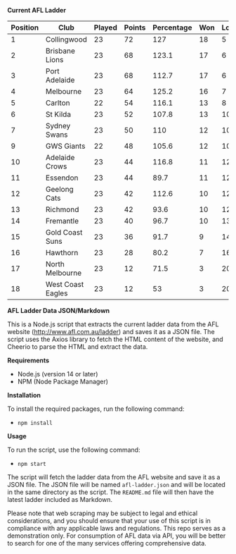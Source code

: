 **Current AFL Ladder**

| Position | Club | Played | Points | Percentage | Won | Lost | Drawn | PF | PA |
| -------- | ---- | ------ | ------ | ---------- | --- | ---- | ----- | -- | -- |
| 1 | Collingwood | 23 | 72 | 127 | 18 | 5 | 0 | 2142 | 1687 |
| 2 | Brisbane Lions | 23 | 68 | 123.1 | 17 | 6 | 0 | 2180 | 1771 |
| 3 | Port Adelaide | 23 | 68 | 112.7 | 17 | 6 | 0 | 2149 | 1906 |
| 4 | Melbourne | 23 | 64 | 125.2 | 16 | 7 | 0 | 2079 | 1660 |
| 5 | Carlton | 22 | 54 | 116.1 | 13 | 8 | 1 | 1849 | 1592 |
| 6 | St Kilda | 23 | 52 | 107.8 | 13 | 10 | 0 | 1775 | 1647 |
| 7 | Sydney Swans | 23 | 50 | 110 | 12 | 10 | 1 | 2050 | 1863 |
| 9 | GWS Giants | 22 | 48 | 105.6 | 12 | 10 | 0 | 1913 | 1812 |
| 10 | Adelaide Crows | 23 | 44 | 116.8 | 11 | 12 | 0 | 2193 | 1877 |
| 11 | Essendon | 23 | 44 | 89.7 | 11 | 12 | 0 | 1838 | 2050 |
| 12 | Geelong Cats | 23 | 42 | 112.6 | 10 | 12 | 1 | 2088 | 1855 |
| 13 | Richmond | 23 | 42 | 93.6 | 10 | 12 | 1 | 1856 | 1983 |
| 14 | Fremantle | 23 | 40 | 96.7 | 10 | 13 | 0 | 1835 | 1898 |
| 15 | Gold Coast Suns | 23 | 36 | 91.7 | 9 | 14 | 0 | 1839 | 2006 |
| 16 | Hawthorn | 23 | 28 | 80.2 | 7 | 16 | 0 | 1686 | 2101 |
| 17 | North Melbourne | 23 | 12 | 71.5 | 3 | 20 | 0 | 1657 | 2318 |
| 18 | West Coast Eagles | 23 | 12 | 53 | 3 | 20 | 0 | 1418 | 2674 |

**AFL Ladder Data JSON/Markdown**

This is a Node.js script that extracts the current ladder data from the AFL website (http://www.afl.com.au/ladder) and saves it as a JSON file. The script uses the Axios library to fetch the HTML content of the website, and Cheerio to parse the HTML and extract the data.

**Requirements**

- Node.js (version 14 or later)
- NPM (Node Package Manager)

**Installation**

To install the required packages, run the following command:

 - `npm install`

**Usage**

To run the script, use the following command:

 - `npm start`

The script will fetch the ladder data from the AFL website and save it as a JSON file. The JSON file will be named `afl-ladder.json` and will be located in the same directory as the script. The `README.md` file will then have the latest ladder included as Markdown.

Please note that web scraping may be subject to legal and ethical considerations, and you should ensure that your use of this script is in compliance with any applicable laws and regulations. This repo serves as a demonstration only. For consumption of AFL data via API, you will be better to search for one of the many services offering comprehensive data.
